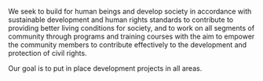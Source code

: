 We seek to build for human beings and develop society in accordance with sustainable development and human rights standards to contribute to providing better living conditions for society, and to work on all segments of community through programs and training courses with the aim to empower the community members to contribute effectively to the development and protection of civil rights.

Our goal is to put in place development projects in all areas.